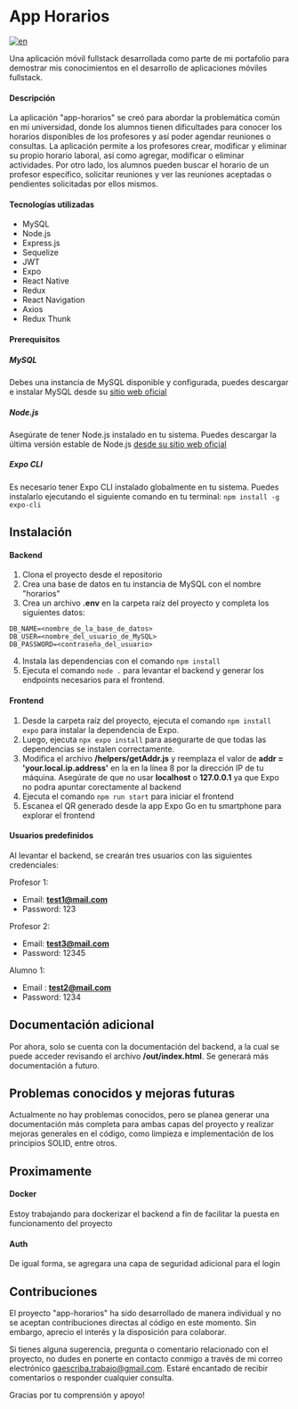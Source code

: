 
# App Horarios
[![en](https://img.shields.io/badge/English-291ddb)](https://github.com/gaescriba/horarios-app/blob/master/README.en.md)

Una aplicación móvil fullstack desarrollada como parte de mi portafolio para demostrar mis conocimientos en el desarrollo de aplicaciones móviles fullstack.

#### Descripción

La aplicación "app-horarios" se creó para abordar la problemática común en mi universidad, donde los alumnos tienen dificultades para conocer los horarios disponibles de los profesores y así poder agendar reuniones o consultas. La aplicación permite a los profesores crear, modificar y eliminar su propio horario laboral, así como agregar, modificar o eliminar actividades. Por otro lado, los alumnos pueden buscar el horario de un profesor específico, solicitar reuniones y ver las reuniones aceptadas o pendientes solicitadas por ellos mismos.

#### Tecnologías utilizadas

+ MySQL
+ Node.js
+ Express.js
+ Sequelize
+ JWT
+ Expo
+ React Native
+ Redux
+ React Navigation
+ Axios
+ Redux Thunk

#### Prerequisitos

##### **MySQL**
Debes una instancia de MySQL disponible y configurada, puedes descargar e instalar MySQL desde su [sitio web oficial](https://www.mysql.com/)

##### **Node.js**
Asegúrate de tener Node.js instalado en tu sistema. Puedes descargar la última versión estable de Node.js [desde su sitio web oficial](https://nodejs.org/)

##### **Expo CLI**
Es necesario tener Expo CLI instalado globalmente en tu sistema. Puedes instalarlo ejecutando el siguiente comando en tu terminal:
```npm install -g expo-cli```


## Instalación

#### Backend

1. Clona el proyecto desde el repositorio
2. Crea una base de datos en tu instancia de MySQL con el nombre "horarios"
3. Crea un archivo **.env** en la carpeta raíz del proyecto y completa los siguientes datos:
```PORT=<tu_puerto>
DB_NAME=<nombre_de_la_base_de_datos>
DB_USER=<nombre_del_usuario_de_MySQL>
DB_PASSWORD=<contraseña_del_usuario>
```
4. Instala las dependencias con el comando ```npm install```
5. Ejecuta el comando ```node .``` para levantar el backend y generar los endpoints necesarios para el frontend.

#### Frontend

1. Desde la carpeta raíz del proyecto, ejecuta el comando ```npm install expo``` para instalar la dependencia de Expo.
2. Luego, ejecuta ```npx expo install``` para asegurarte de que todas las dependencias se instalen correctamente.
3. Modifica el archivo **/helpers/getAddr.js** y reemplaza el valor de **addr = 'your.local.ip.address'** en la en la línea 8 por la dirección IP de tu máquina. Asegúrate de que no usar **localhost** o **127.0.0.1** ya que Expo no podra apuntar corectamente al backend
4. Ejecuta el comando ```npm run start``` para iniciar el frontend
5. Escanea el QR generado desde la app Expo Go en tu smartphone para explorar el frontend

#### Usuarios predefinidos

Al levantar el backend, se crearán tres usuarios con las siguientes credenciales:

Profesor 1:

- Email: **test1@mail.com**
- Password: 123

Profesor 2:

- Email: **test3@mail.com**
- Password: 12345

Alumno 1:

- Email : **test2@mail.com**
- Password: 1234

## Documentación adicional

Por ahora, solo se cuenta con la documentación del backend, a la cual se puede acceder revisando el archivo **/out/index.html**.
Se generará más documentación a futuro.

## Problemas conocidos y mejoras futuras

Actualmente no hay problemas conocidos, pero se planea generar una documentación más completa para ambas capas del proyecto y realizar mejoras generales en el código, como limpieza e implementación de los principios SOLID, entre otros.

## Proximamente

#### Docker

Estoy trabajando para dockerizar el backend a fin de facilitar la puesta en funcionamento del proyecto

#### Auth

De igual forma, se agregara una capa de seguridad adicional para el login

## Contribuciones

El proyecto "app-horarios" ha sido desarrollado de manera individual y no se aceptan contribuciones directas al código en este momento. Sin embargo, aprecio el interés y la disposición para colaborar.

Si tienes alguna sugerencia, pregunta o comentario relacionado con el proyecto, no dudes en ponerte en contacto conmigo a través de mi correo electrónico gaescriba.trabajo@gmail.com. Estaré encantado de recibir comentarios o responder cualquier consulta.

Gracias por tu comprensión y apoyo!
